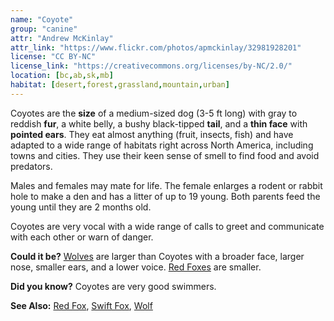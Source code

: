 ```yaml
---
name: "Coyote"
group: "canine"
attr: "Andrew McKinlay"
attr_link: "https://www.flickr.com/photos/apmckinlay/32981928201"
license: "CC BY-NC"
license_link: "https://creativecommons.org/licenses/by-NC/2.0/"
location: [bc,ab,sk,mb]
habitat: [desert,forest,grassland,mountain,urban]
---
```

Coyotes are the **size** of a medium-sized dog (3-5 ft long) with gray to reddish **fur**, a white belly, a bushy black-tipped **tail**, and a **thin face** with **pointed ears**. They eat almost anything (fruit, insects, fish) and have adapted to a wide range of habitats right across North America, including towns and cities. They use their keen sense of smell to find food and avoid predators.

Males and females may mate for life. The female enlarges a rodent or rabbit hole to make a den and has a litter of up to 19 young. Both parents feed the young until they are 2 months old.

Coyotes are very vocal with a wide range of calls to greet and communicate with each other or warn of danger.

**Could it be?** [Wolves](/animals/wolf/) are larger than Coyotes with a broader face, larger nose, smaller ears, and a lower voice. [Red Foxes](/animals/redfox/) are smaller.

**Did you know?** Coyotes are very good swimmers.

<!-- generated, do not edit -->
**See Also:**
[Red Fox](/animals/redfox/),
[Swift Fox](/animals/swifox/),
[Wolf](/animals/wolf/)
